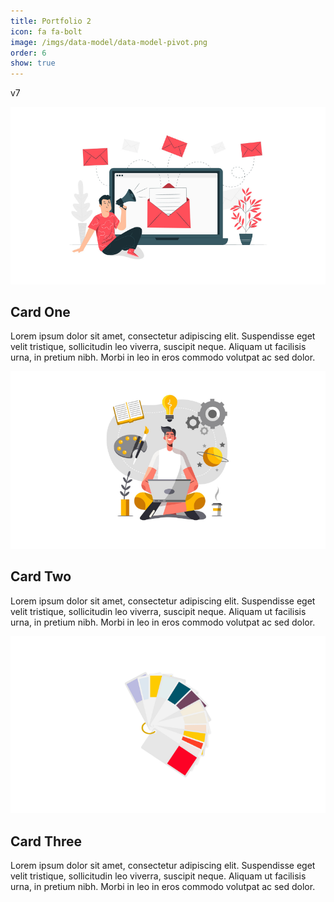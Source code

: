 ```yaml
---
title: Portfolio 2
icon: fa fa-bolt
image: /imgs/data-model/data-model-pivot.png
order: 6
show: true
---
```


v7

<div class="container d-flex align-items-center justify-content-center position-relative flex-wrap">
        <div class="card d-flex position-relative flex-column">
            <div class='imgContainer'>
                <img src='/imgs/portfolio/bulkmail.png'>
            </div>
            <div class="content">
                <h2>Card One</h2>
                <p>Lorem ipsum dolor sit amet, consectetur adipiscing elit. Suspendisse eget velit tristique, sollicitudin leo viverra, suscipit neque. Aliquam ut facilisis urna, in pretium nibh.  Morbi in leo in eros commodo volutpat ac sed dolor.</p>
            </div>
        </div>
        <div class="card d-flex position-relative flex-column">
            <div class='imgContainer'>
                <img src='/imgs/portfolio/titan-tools.png'>
            </div>
            <div class="content">
                <h2>Card Two</h2>
                <p>Lorem ipsum dolor sit amet, consectetur adipiscing elit. Suspendisse eget velit tristique, sollicitudin leo viverra, suscipit neque. Aliquam ut facilisis urna, in pretium nibh.  Morbi in leo in eros commodo volutpat ac sed dolor.</p>
            </div>
        </div>
        <div class="card d-flex position-relative flex-column">
            <div class='imgContainer'>
                <img src='/imgs/portfolio/capture.png'>
            </div>
            <div class="content">
                <h2>Card Three</h2>
                <p>Lorem ipsum dolor sit amet, consectetur adipiscing elit. Suspendisse eget velit tristique, sollicitudin leo viverra, suscipit neque. Aliquam ut facilisis urna, in pretium nibh.  Morbi in leo in eros commodo volutpat ac sed dolor.</p>
            </div>
        </div>
    </div>
